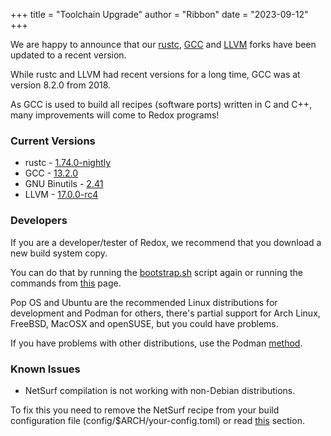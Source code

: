 +++
title = "Toolchain Upgrade"
author = "Ribbon"
date = "2023-09-12"
+++

We are happy to announce that our [rustc](https://github.com/rust-lang/rust), [GCC](https://gcc.gnu.org/) and [LLVM](https://llvm.org/) forks have been updated to a recent version.

While rustc and LLVM had recent versions for a long time, GCC was at version 8.2.0 from 2018.

As GCC is used to build all recipes (software ports) written in C and C++, many improvements will come to Redox programs!

### Current Versions

- rustc - [1.74.0-nightly](https://gitlab.redox-os.org/redox-os/rust/-/tree/redox-2023-09-07?ref_type=heads)
- GCC - [13.2.0](https://gitlab.redox-os.org/redox-os/gcc/-/tree/redox-13.2.0?ref_type=heads)
- GNU Binutils - [2.41](https://gitlab.redox-os.org/redox-os/binutils-gdb/-/tree/redox-2.41?ref_type=heads)
- LLVM - [17.0.0-rc4](https://gitlab.redox-os.org/redox-os/llvm-project/-/tree/redox-2023-09-07?ref_type=heads)

### Developers

If you are a developer/tester of Redox, we recommend that you download a new build system copy.

You can do that by running the [bootstrap.sh](https://gitlab.redox-os.org/redox-os/redox/-/blob/master/bootstrap.sh?ref_type=heads) script again or running the commands from [this](https://doc.redox-os.org/book/ch08-01-advanced-build.html#clone-the-repository) page.

Pop OS and Ubuntu are the recommended Linux distributions for development and Podman for others, there's partial support for Arch Linux, FreeBSD, MacOSX and openSUSE, but you could have problems.

If you have problems with other distributions, use the Podman [method](https://doc.redox-os.org/book/ch02-06-podman-build.html).

### Known Issues

- NetSurf compilation is not working with non-Debian distributions.

To fix this you need to remove the NetSurf recipe from your build configuration file (config/$ARCH/your-config.toml) or read [this](https://doc.redox-os.org/book/ch09-05-developer-faq.html#i-tried-all-methods-of-the-troubleshooting-the-build-page-and-my-recipe-doesnt-build-what-can-i-do) section.